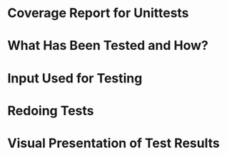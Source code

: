 # Coverage Report for Unittests

# What Has Been Tested and How?

# Input Used for Testing

# Redoing Tests

# Visual Presentation of Test Results

